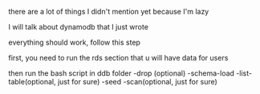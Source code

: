 there are a lot of things I didn't mention yet because I'm lazy

I will talk about dynamodb that I just wrote

everything should work, follow this step

first, you need to run the rds section that u will have data for users

then run the bash script in ddb folder
-drop (optional)
-schema-load
-list-table(optional, just for sure)
-seed
-scan(optional, just for sure)